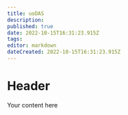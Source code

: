 ```yaml
---
title: uoDAS
description: 
published: true
date: 2022-10-15T16:31:23.915Z
tags: 
editor: markdown
dateCreated: 2022-10-15T16:31:23.915Z
---
```


# Header
Your content here